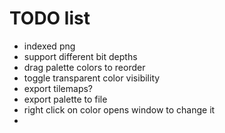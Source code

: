 # TODO list

- indexed png
- support different bit depths
- drag palette colors to reorder
- toggle transparent color visibility
- export tilemaps?
- export palette to file
- right click on color opens window to change it
-
